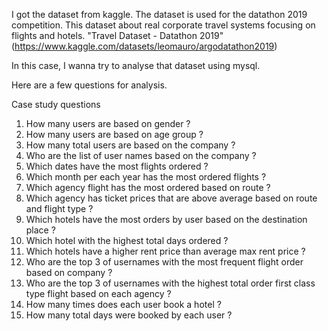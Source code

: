 I got the dataset from kaggle. The dataset is used for the datathon 2019 competition. This dataset about real corporate travel systems focusing on flights and hotels.
"Travel Dataset - Datathon 2019"(https://www.kaggle.com/datasets/leomauro/argodatathon2019)

In this case, I wanna try to analyse that dataset using mysql. 

Here are a few questions for analysis.

Case study questions 
1.	How many users are based on gender ?
2.	How many users are based on age group ?
3.	How many total users are based on the company ?
4.	Who are the list of user names based on the company ?
5.	Which dates have the most flights ordered ?
6.	Which month per each year has the most ordered flights ?
7.	Which agency flight has the most ordered based on route ?
8.	Which agency has ticket prices that are above average based on route and flight type ?
9.	Which hotels have the most orders by user based on the destination place ?
10.	Which hotel with the highest total days ordered ?
11.	Which hotels have a higher rent price than average max rent price ?
12.	Who are the top 3 of usernames with the most frequent flight order based on company ?
13.	Who are the top 3 of usernames with the highest total order first class type flight based on each agency ? 
14.	How many times does each user book a hotel ?
15.	How many total days were booked by each user ? 
